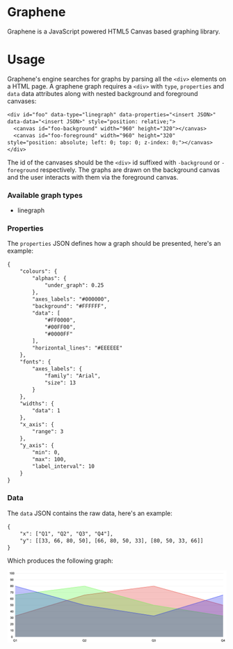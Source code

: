 # Graphene

Graphene is a JavaScript powered HTML5 Canvas based graphing library.

# Usage

Graphene's engine searches for graphs by parsing all the `<div>` elements on a HTML page. A graphene graph requires a `<div>` with `type`, `properties` and `data` data attributes along with nested background and foreground canvases:

```
<div id="foo" data-type="linegraph" data-properties="<insert JSON>" data-data="<insert JSON>" style="position: relative;">
  <canvas id="foo-background" width="960" height="320"></canvas>
  <canvas id="foo-foreground" width="960" height="320" style="position: absolute; left: 0; top: 0; z-index: 0;"></canvas>
</div>
```

The id of the canvases should be the `<div>` id suffixed with `-background` or `-foreground` respectively. The graphs are drawn on the background canvas and the user interacts with them via the foreground canvas.

### Available graph types

- linegraph

### Properties

The `properties` JSON defines how a graph should be presented, here's an example:

```
{
    "colours": {
        "alphas": {
            "under_graph": 0.25
        },
        "axes_labels": "#000000",
        "background": "#FFFFFF",
        "data": [
            "#FF0000",
            "#00FF00",
            "#0000FF"
        ],
        "horizontal_lines": "#EEEEEE"
    },
    "fonts": {
        "axes_labels": {
            "family": "Arial",
            "size": 13
        }
    },
    "widths": {
        "data": 1
    },
    "x_axis": {
        "range": 3
    },
    "y_axis": {
        "min": 0,
        "max": 100,
        "label_interval": 10
    }
}
```

### Data

The `data` JSON contains the raw data, here's an example:

```
{
    "x": ["Q1", "Q2", "Q3", "Q4"],
    "y": [[33, 66, 80, 50], [66, 80, 50, 33], [80, 50, 33, 66]]
}
```

Which produces the following graph:

![test.png](examples/images/test.png)
